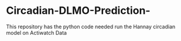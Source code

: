 # Circadian-DLMO-Prediction-
This repository has the python code needed run the Hannay circadian model on Actiwatch Data
